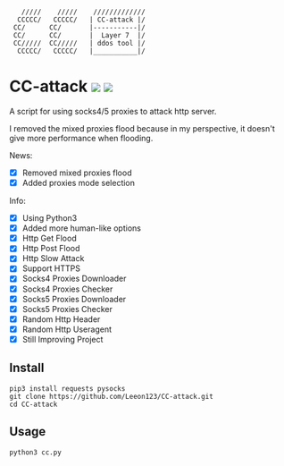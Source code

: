        /////    /////    /////////////
      CCCCC/   CCCCC/   | CC-attack |/
     CC/      CC/       |-----------|/ 
     CC/      CC/       |  Layer 7  |/ 
     CC/////  CC/////   | ddos tool |/ 
      CCCCC/   CCCCC/   |___________|/

# CC-attack ![](https://img.shields.io/badge/Version-2.5-brightgreen.svg) ![](https://img.shields.io/badge/license-MIT-blue.svg)
 A script for using socks4/5 proxies to attack http server.
 
 I removed the mixed proxies flood because in my perspective, it doesn't give more performance when flooding.
 
 News:
- [x] Removed mixed proxies flood
- [x] Added proxies mode selection
 
 Info:
- [x] Using Python3
- [x] Added more human-like options
- [x] Http Get  Flood
- [x] Http Post Flood
- [x] Http Slow Attack
- [x] Support HTTPS
- [x] Socks4 Proxies Downloader
- [x] Socks4 Proxies Checker
- [x] Socks5 Proxies Downloader
- [x] Socks5 Proxies Checker
- [x] Random Http Header
- [x] Random Http Useragent
- [x] Still Improving Project

## Install

    pip3 install requests pysocks
    git clone https://github.com/Leeon123/CC-attack.git
    cd CC-attack

## Usage

    python3 cc.py
